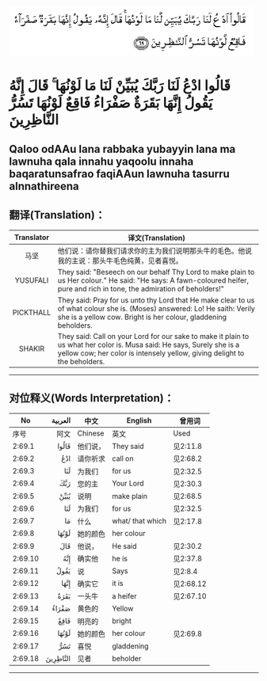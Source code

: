 ![002:069](images/002_069.gif)

#  قَالُوا ادْعُ لَنَا رَبَّكَ يُبَيِّنْ لَنَا مَا لَوْنُهَا ۚ قَالَ إِنَّهُ يَقُولُ إِنَّهَا بَقَرَةٌ صَفْرَاءُ فَاقِعٌ لَوْنُهَا تَسُرُّ النَّاظِرِينَ 

## Qaloo odAAu lana rabbaka yubayyin lana ma lawnuha qala innahu yaqoolu innaha baqaratunsafrao faqiAAun lawnuha tasurru alnnathireena

## 翻译(Translation)：

| Translator | 译文(Translation)                                            |
| :--------: | ------------------------------------------------------------ |
|    马坚    | 他们说：请你替我们请求你的主为我们说明那头牛的毛色。他说我的主说：那头牛毛色纯黄，见者喜悦。 |
|  YUSUFALI  | They said: "Beseech on our behalf Thy Lord to make plain to us Her colour." He said: "He says: A fawn-coloured heifer, pure and rich in tone, the admiration of beholders!" |
| PICKTHALL  | They said: Pray for us unto thy Lord that He make clear to us of what colour she is. (Moses) answered: Lo! He saith: Verily she is a yellow cow. Bright is her colour, gladdening beholders. |
|   SHAKIR   | They said: Call on your Lord for our sake to make it plain to us what her color is. Musa said: He says, Surely she is a yellow cow; her color is intensely yellow, giving delight to the beholders. |

---

## 对位释义(Words Interpretation)：

| No      |  العربية | 中文     | English          | 曾用词    |
| ------- | -------: | -------- | ---------------- | --------- |
| 序号    |     阿文 | Chinese  | 英文             | Used      |
| 2:69.1  |    قَالُوا | 他们说， | They said        | 见2:11.8  |
| 2:69.2  |      ادْعُ | 请你祈求 | call on          | 见2:68.2  |
| 2:69.3  |      لَنَا | 为我们   | for us           | 见2:32.5  |
| 2:69.4  |      رَبَّكَ | 您的主   | Your Lord        | 见2:30.3  |
| 2:69.5  |     يُبَيِّنْ | 说明     | make plain       | 见2:68.5  |
| 2:69.6  |      لَنَا | 为我们   | for us           | 见2:32.5  |
| 2:69.7  |       مَا | 什么     | what/ that which | 见2:17.8  |
| 2:69.8  |    لَوْنُهَا | 她的颜色 | her colour       |           |
| 2:69.9  |      قَالَ | 他说，   | He said          | 见2:30.2  |
| 2:69.10 |      إِنَّهُ | 确实他   | he is            | 见2:37.8  |
| 2:69.11 |     يَقُولُ | 说       | Says             | 见2:8.4   |
| 2:69.12 |     إِنَّهَا | 确实它   | it is            | 见2:68.12 |
| 2:69.13 |     بَقَرَةٌ | 一头牛   | a heifer         | 见2:67.10 |
| 2:69.14 |    صَفْرَاءُ | 黄色的   | Yellow           |           |
| 2:69.15 |     فَاقِعٌ | 明亮的   | bright           |           |
| 2:69.16 |    لَوْنُهَا | 她的颜色 | her colour       | 见2:69.8  |
| 2:69.17 |      تَسُرُّ | 喜悦     | gladdening       |           |
| 2:69.18 | النَّاظِرِينَ | 见者     | beholder         |           |

---
